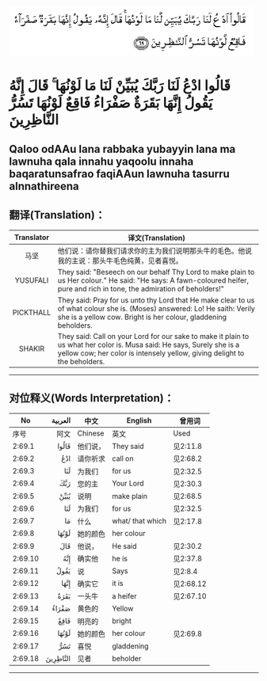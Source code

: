 ![002:069](images/002_069.gif)

#  قَالُوا ادْعُ لَنَا رَبَّكَ يُبَيِّنْ لَنَا مَا لَوْنُهَا ۚ قَالَ إِنَّهُ يَقُولُ إِنَّهَا بَقَرَةٌ صَفْرَاءُ فَاقِعٌ لَوْنُهَا تَسُرُّ النَّاظِرِينَ 

## Qaloo odAAu lana rabbaka yubayyin lana ma lawnuha qala innahu yaqoolu innaha baqaratunsafrao faqiAAun lawnuha tasurru alnnathireena

## 翻译(Translation)：

| Translator | 译文(Translation)                                            |
| :--------: | ------------------------------------------------------------ |
|    马坚    | 他们说：请你替我们请求你的主为我们说明那头牛的毛色。他说我的主说：那头牛毛色纯黄，见者喜悦。 |
|  YUSUFALI  | They said: "Beseech on our behalf Thy Lord to make plain to us Her colour." He said: "He says: A fawn-coloured heifer, pure and rich in tone, the admiration of beholders!" |
| PICKTHALL  | They said: Pray for us unto thy Lord that He make clear to us of what colour she is. (Moses) answered: Lo! He saith: Verily she is a yellow cow. Bright is her colour, gladdening beholders. |
|   SHAKIR   | They said: Call on your Lord for our sake to make it plain to us what her color is. Musa said: He says, Surely she is a yellow cow; her color is intensely yellow, giving delight to the beholders. |

---

## 对位释义(Words Interpretation)：

| No      |  العربية | 中文     | English          | 曾用词    |
| ------- | -------: | -------- | ---------------- | --------- |
| 序号    |     阿文 | Chinese  | 英文             | Used      |
| 2:69.1  |    قَالُوا | 他们说， | They said        | 见2:11.8  |
| 2:69.2  |      ادْعُ | 请你祈求 | call on          | 见2:68.2  |
| 2:69.3  |      لَنَا | 为我们   | for us           | 见2:32.5  |
| 2:69.4  |      رَبَّكَ | 您的主   | Your Lord        | 见2:30.3  |
| 2:69.5  |     يُبَيِّنْ | 说明     | make plain       | 见2:68.5  |
| 2:69.6  |      لَنَا | 为我们   | for us           | 见2:32.5  |
| 2:69.7  |       مَا | 什么     | what/ that which | 见2:17.8  |
| 2:69.8  |    لَوْنُهَا | 她的颜色 | her colour       |           |
| 2:69.9  |      قَالَ | 他说，   | He said          | 见2:30.2  |
| 2:69.10 |      إِنَّهُ | 确实他   | he is            | 见2:37.8  |
| 2:69.11 |     يَقُولُ | 说       | Says             | 见2:8.4   |
| 2:69.12 |     إِنَّهَا | 确实它   | it is            | 见2:68.12 |
| 2:69.13 |     بَقَرَةٌ | 一头牛   | a heifer         | 见2:67.10 |
| 2:69.14 |    صَفْرَاءُ | 黄色的   | Yellow           |           |
| 2:69.15 |     فَاقِعٌ | 明亮的   | bright           |           |
| 2:69.16 |    لَوْنُهَا | 她的颜色 | her colour       | 见2:69.8  |
| 2:69.17 |      تَسُرُّ | 喜悦     | gladdening       |           |
| 2:69.18 | النَّاظِرِينَ | 见者     | beholder         |           |

---
